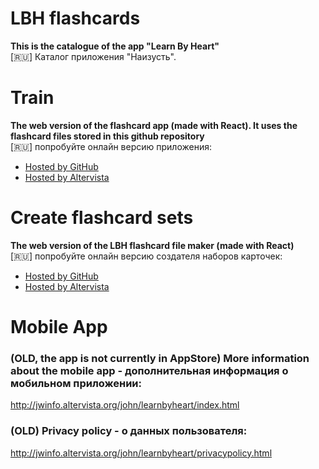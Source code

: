 # LBH flashcards
**This is the catalogue of the app "Learn By Heart"**  
[:ru:] Каталог приложения "Наизусть".

# Train

**The web version of the flashcard app (made with React). It uses the flashcard files stored in this github repository**  
[:ru:] попробуйте онлайн версию приложения:

* [Hosted by GitHub](https://jwidht.github.io/LBH-Catalogue/code/lbh-web/build/)
* [Hosted by Altervista](http://jwinfo.altervista.org/lbh-react-quiz/)

# Create flashcard sets

**The web version of the LBH flashcard file maker (made with React)**  
[:ru:] попробуйте онлайн версию создателя наборов карточек:

* [Hosted by GitHub](https://jwidht.github.io/LBH-Catalogue/code/lbh-populator-react/build/)
* [Hosted by Altervista](http://jwinfo.altervista.org/lbh-react/)

# Mobile App

### (OLD, the app is not currently in AppStore) More information about the mobile app - дополнительная информация о мобильном приложении:

http://jwinfo.altervista.org/john/learnbyheart/index.html

### (OLD) Privacy policy - о данных пользователя:

http://jwinfo.altervista.org/john/learnbyheart/privacypolicy.html

